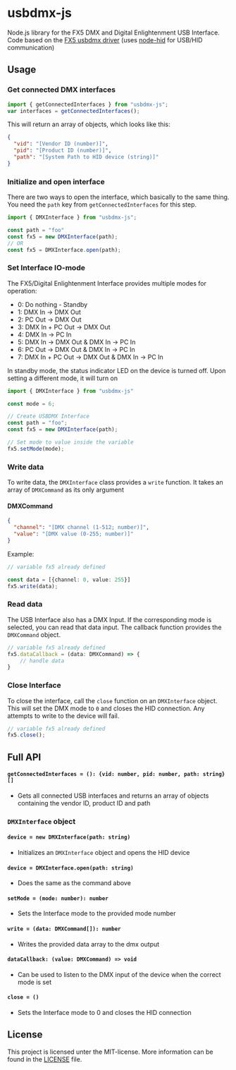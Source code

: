 # usbdmx-js

Node.js library for the FX5 DMX and Digital Enlightenment USB Interface.<br/>
Code based on the [FX5 usbdmx driver](https://github.com/fx5/usbdmx) (uses [node-hid](https://github.com/node-hid/node-hid) for USB/HID communication)

## Usage

### Get connected DMX interfaces

```ts
import { getConnectedInterfaces } from "usbdmx-js";
var interfaces = getConnectedInterfaces();
```

This will return an array of objects, which looks like this:

```json
{
  "vid": "[Vendor ID (number)]",
  "pid": "[Product ID (number)]",
  "path": "[System Path to HID device (string)]"
}
```

### Initialize and open interface

There are two ways to open the interface, which basically to the same thing. You need the `path` key from `getConnectedInterfaces` for this step.

```ts
import { DMXInterface } from "usbdmx-js";

const path = "foo"
const fx5 = new DMXInterface(path);
// OR
const fx5 = DMXInterface.open(path);
```

### Set Interface IO-mode
The FX5/Digital Enlightenment Interface provides multiple modes for operation:


- 0: Do nothing - Standby
- 1: DMX In -> DMX Out
- 2: PC Out -> DMX Out
- 3: DMX In + PC Out -> DMX Out
- 4: DMX In -> PC In
- 5: DMX In -> DMX Out & DMX In -> PC In
- 6: PC Out -> DMX Out & DMX In -> PC In
- 7: DMX In + PC Out -> DMX Out & DMX In -> PC In

In standby mode, the status indicator LED on the device is turned off. Upon setting a different mode, it will turn on

```ts
import { DMXInterface } from "usbdmx-js"

const mode = 6;

// Create USBDMX Interface
const path = "foo";
const fx5 = new DMXInterface(path);

// Set mode to value inside the variable
fx5.setMode(mode);
```

### Write data

To write data, the `DMXInterface` class provides a `write` function. It takes an array of `DMXCommand` as its only argument

#### DMXCommand

```json
{
  "channel": "[DMX channel (1-512; number)]",
  "value": "[DMX value (0-255; number)]"
}
```

Example:

```ts
// variable fx5 already defined

const data = [{channel: 0, value: 255}]
fx5.write(data);
```

### Read data

The USB Interface also has a DMX Input. If the corresponding mode is selected, you can read that data input. The callback function provides the `DMXCommand` object.

```ts
// variable fx5 already defined
fx5.dataCallback = (data: DMXCommand) => {
    // handle data
}
```

### Close Interface

To close the interface, call the `close` function on an `DMXInterface` object.
This will set the DMX mode to `0` and closes the HID connection. Any attempts to write to the device will fail.

```ts
// variable fx5 already defined
fx5.close();
```

## Full API

#### `getConnectedInterfaces = (): {vid: number, pid: number, path: string}[]`

- Gets all connected USB interfaces and returns an array of objects containing the vendor ID, product ID and path

### `DMXInterface` object

#### `device = new DMXInterface(path: string)`

- Initializes an `DMXInterface` object and opens the HID device

#### `device = DMXInterface.open(path: string)`

- Does the same as the command above

#### `setMode = (mode: number): number`

- Sets the Interface mode to the provided mode number

#### `write = (data: DMXCommand[]): number`

- Writes the provided data array to the dmx output

#### `dataCallback: (value: DMXCommand) => void`

- Can be used to listen to the DMX input of the device when the correct mode is set

#### `close = ()`

- Sets the Interface mode to 0 and closes the HID connection

## License

This project is licensed unter the MIT-license. More information can be found in the [LICENSE](LICENSE) file.